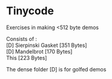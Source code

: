 # Tinycode
Exercises in making <512 byte demos

Consists of :    
[D] Sierpinski Gasket [351 Bytes]    
[D] Mandelbrot [170 Bytes]    
This [223 Bytes]

The dense folder [D] is for golfed demos
